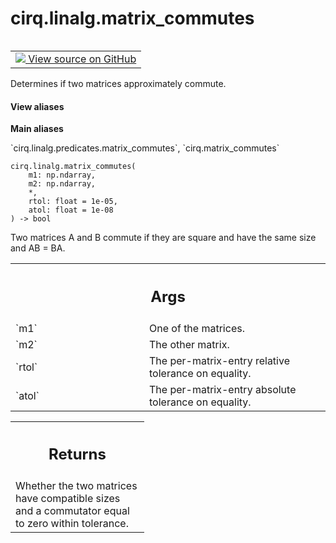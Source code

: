 <div itemscope itemtype="http://developers.google.com/ReferenceObject">
<meta itemprop="name" content="cirq.linalg.matrix_commutes" />
<meta itemprop="path" content="Stable" />
</div>

# cirq.linalg.matrix_commutes

<!-- Insert buttons and diff -->

<table class="tfo-notebook-buttons tfo-api" align="left">

<td>
  <a target="_blank" href="https://github.com/quantumlib/cirq/tree/master/cirq/linalg/predicates.py">
    <img src="https://www.tensorflow.org/images/GitHub-Mark-32px.png" />
    View source on GitHub
  </a>
</td>
</table>



Determines if two matrices approximately commute.

<section class="expandable">
  <h4 class="showalways">View aliases</h4>
  <p>
<b>Main aliases</b>
<p>`cirq.linalg.predicates.matrix_commutes`, `cirq.matrix_commutes`</p>
</p>
</section>

<pre class="devsite-click-to-copy prettyprint lang-py tfo-signature-link">
<code>cirq.linalg.matrix_commutes(
    m1: np.ndarray,
    m2: np.ndarray,
    *,
    rtol: float = 1e-05,
    atol: float = 1e-08
) -> bool
</code></pre>



<!-- Placeholder for "Used in" -->

Two matrices A and B commute if they are square and have the same size and
AB = BA.

<!-- Tabular view -->
 <table class="responsive fixed orange">
<colgroup><col width="214px"><col></colgroup>
<tr><th colspan="2"><h2 class="add-link">Args</h2></th></tr>

<tr>
<td>
`m1`
</td>
<td>
One of the matrices.
</td>
</tr><tr>
<td>
`m2`
</td>
<td>
The other matrix.
</td>
</tr><tr>
<td>
`rtol`
</td>
<td>
The per-matrix-entry relative tolerance on equality.
</td>
</tr><tr>
<td>
`atol`
</td>
<td>
The per-matrix-entry absolute tolerance on equality.
</td>
</tr>
</table>



<!-- Tabular view -->
 <table class="responsive fixed orange">
<colgroup><col width="214px"><col></colgroup>
<tr><th colspan="2"><h2 class="add-link">Returns</h2></th></tr>
<tr class="alt">
<td colspan="2">
Whether the two matrices have compatible sizes and a commutator equal
to zero within tolerance.
</td>
</tr>

</table>

